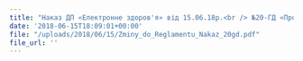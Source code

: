 ```yaml
---
title: "Наказ ДП «Електронне здоров'я» від 15.06.18р.<br /> №20-ГД «Про внесення змін до Наказу №5-ГД від 29.03.2018р»"
date: '2018-06-15T18:09:01+00:00'
file: "/uploads/2018/06/15/Zminy_do_Reglamentu_Nakaz_20gd.pdf"
file_url: ''
---
```

